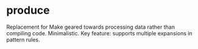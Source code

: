 produce
=======

Replacement for Make geared towards processing data rather than compiling code. Minimalistic. Key feature: supports multiple expansions in pattern rules.
